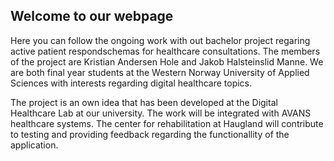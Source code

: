 ## Welcome to our webpage

Here you can follow the ongoing work with out bachelor project regaring active patient respondschemas for healthcare consultations. The members of the project are Kristian Andersen Hole and Jakob Halsteinslid Manne. We are both final year students at the Western Norway University of Applied Sciences with interests regarding digital healthcare topics. 

The project is an own idea that has been developed at the Digital Healthcare Lab at our university. The work will be integrated with AVANS healthcare systems. The center for rehabilitation at Haugland will contribute to testing and providing feedback regarding the functionallity of the application. 

